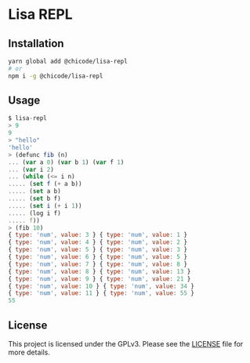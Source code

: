 # Lisa REPL

## Installation

```sh
yarn global add @chicode/lisa-repl
# or
npm i -g @chicode/lisa-repl
```

## Usage

```js
$ lisa-repl
> 9
9
> "hello"
'hello'
> (defunc fib (n)
... (var a 0) (var b 1) (var f 1)
... (var i 2)
... (while (<= i n)
..... (set f (+ a b))
..... (set a b)
..... (set b f)
..... (set i (+ i 1))
..... (log i f)
..... f))
> (fib 10)
{ type: 'num', value: 3 } { type: 'num', value: 1 }
{ type: 'num', value: 4 } { type: 'num', value: 2 }
{ type: 'num', value: 5 } { type: 'num', value: 3 }
{ type: 'num', value: 6 } { type: 'num', value: 5 }
{ type: 'num', value: 7 } { type: 'num', value: 8 }
{ type: 'num', value: 8 } { type: 'num', value: 13 }
{ type: 'num', value: 9 } { type: 'num', value: 21 }
{ type: 'num', value: 10 } { type: 'num', value: 34 }
{ type: 'num', value: 11 } { type: 'num', value: 55 }
55
```

## License

This project is licensed under the GPLv3. Please see the [LICENSE](LICENSE) file
for more details.
